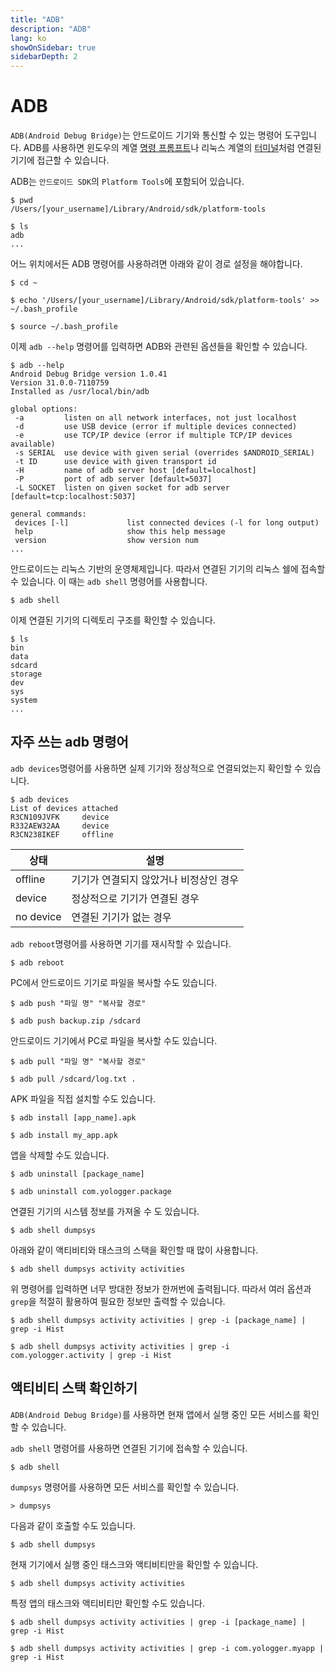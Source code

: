 ```yaml
---
title: "ADB"
description: "ADB"
lang: ko
showOnSidebar: true
sidebarDepth: 2
---
```


# ADB
`ADB(Android Debug Bridge)`는 안드로이드 기기와 통신할 수 있는 명령어 도구입니다. ADB를 사용하면 윈도우의 계열 <u>명령 프롬프트</u>나 리눅스 계열의 <u>터미널</u>처럼 연결된 기기에 접근할 수 있습니다.

ADB는 `안드로이드 SDK`의 `Platform Tools`에 포함되어 있습니다. 
```
$ pwd
/Users/[your_username]/Library/Android/sdk/platform-tools

$ ls
adb
...
```
어느 위치에서든 ADB 명령어를 사용하려면 아래와 같이 경로 설정을 해야합니다.
```
$ cd ~ 

$ echo '/Users/[your_username]/Library/Android/sdk/platform-tools' >> ~/.bash_profile

$ source ~/.bash_profile
```


이제 `adb --help` 명령어를 입력하면 ADB와 관련된 옵션들을 확인할 수 있습니다.
``` console
$ adb --help
Android Debug Bridge version 1.0.41
Version 31.0.0-7110759
Installed as /usr/local/bin/adb

global options:
 -a         listen on all network interfaces, not just localhost
 -d         use USB device (error if multiple devices connected)
 -e         use TCP/IP device (error if multiple TCP/IP devices available)
 -s SERIAL  use device with given serial (overrides $ANDROID_SERIAL)
 -t ID      use device with given transport id
 -H         name of adb server host [default=localhost]
 -P         port of adb server [default=5037]
 -L SOCKET  listen on given socket for adb server [default=tcp:localhost:5037]

general commands:
 devices [-l]             list connected devices (-l for long output)
 help                     show this help message
 version                  show version num
...
```

안드로이드는 리눅스 기반의 운영체제입니다. 따라서 연결된 기기의 리눅스 쉘에 접속할 수 있습니다. 이 때는 `adb shell` 명령어를 사용합니다.
``` console
$ adb shell
```
이제 연결된 기기의 디렉토리 구조를 확인할 수 있습니다.
``` console
$ ls
bin
data
sdcard
storage
dev
sys
system
...
```

## 자주 쓰는 adb 명령어

`adb devices`명령어를 사용하면 실제 기기와 정상적으로 연결되었는지 확인할 수 있습니다.
``` console
$ adb devices
List of devices attached
R3CN109JVFK     device
R332AEW32AA     device
R3CN238IKEF     offline
```
|상태|설명|
|------|---|
|offline|기기가 연결되지 않았거나 비정상인 경우|
|device|정상적으로 기기가 연결된 경우|
|no device|연결된 기기가 없는 경우|

`adb reboot`명령어를 사용하면 기기를 재시작할 수 있습니다.
``` console
$ adb reboot
```
PC에서 안드로이드 기기로 파일을 복사할 수도 있습니다.
```
$ adb push "파일 명" "복사할 경로"

$ adb push backup.zip /sdcard
```
안드로이드 기기에서 PC로 파일을 복사할 수도 있습니다.
```
$ adb pull "파일 명" "복사할 경로"

$ adb pull /sdcard/log.txt .
```
APK 파일을 직접 설치할 수도 있습니다.
``` 
$ adb install [app_name].apk

$ adb install my_app.apk
```
앱을 삭제할 수도 있습니다.
``` 
$ adb uninstall [package_name]

$ adb uninstall com.yologger.package
```
연결된 기기의 시스템 정보를 가져올 수 도 있습니다. 
``` console
$ adb shell dumpsys
```
아래와 같이 액티비티와 태스크의 스택을 확인할 때 많이 사용합니다.
``` console
$ adb shell dumpsys activity activities
```

위 명령어를 입력하면 너무 방대한 정보가 한꺼번에 출력됩니다. 따라서 여러 옵션과 `grep`을 적절히 활용하여 필요한 정보만 출력할 수 있습니다.
``` 
$ adb shell dumpsys activity activities | grep -i [package_name] | grep -i Hist

$ adb shell dumpsys activity activities | grep -i com.yologger.activity | grep -i Hist
```

## 액티비티 스택 확인하기
`ADB(Android Debug Bridge)`를 사용하면 현재 앱에서 실행 중인 모든 서비스를 확인할 수 있습니다.

`adb shell` 명령어를 사용하면 연결된 기기에 접속할 수 있습니다.
``` console
$ adb shell 
```
`dumpsys` 명령어를 사용하면 모든 서비스를 확인할 수 있습니다.
``` console
> dumpsys 
```
다음과 같이 호출할 수도 있습니다.
``` console
$ adb shell dumpsys 
```

현재 기기에서 실행 중인 태스크와 액티비티만을 확인할 수 있습니다.
``` console
$ adb shell dumpsys activity activities
```
특정 앱의 태스크와 액티비티만 확인할 수도 있습니다.
``` console
$ adb shell dumpsys activity activities | grep -i [package_name] | grep -i Hist

$ adb shell dumpsys activity activities | grep -i com.yologger.myapp | grep -i Hist
```